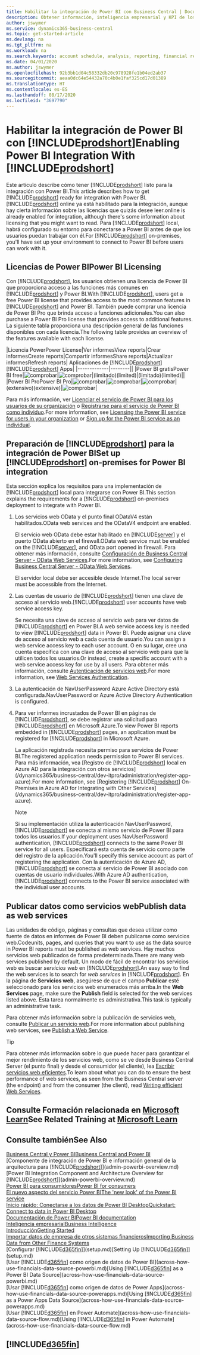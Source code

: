 ```yaml
---
title: Habilitar la integración de Power BI con Business Central | Documentos de Microsoft
description: Obtener información, inteligencia empresarial y KPI de los datos de Business Central resulta muy sencillo con las aplicaciones de Business Central para Power BI.
author: jswymer
ms.service: dynamics365-business-central
ms.topic: get-started-article
ms.devlang: na
ms.tgt_pltfrm: na
ms.workload: na
ms.search.keywords: account schedule, analysis, reporting, financial report, business intelligence, KPI
ms.date: 04/01/2020
ms.author: jswymer
ms.openlocfilehash: 92b3bb1d04c58332db20c978928fe1b04ed2ab37
ms.sourcegitcommit: aeaa0dc64e54432a70c4b0e1faf325cd17d01389
ms.translationtype: HT
ms.contentlocale: es-ES
ms.lasthandoff: 08/17/2020
ms.locfileid: "3697790"
---
```

# <a name="enabling-power-bi-integration-with-prodshort"></a><span data-ttu-id="e35c6-103">Habilitar la integración de Power BI con [!INCLUDE[prodshort](includes/prodshort.md)]</span><span class="sxs-lookup"><span data-stu-id="e35c6-103">Enabling Power BI Integration With [!INCLUDE[prodshort](includes/prodshort.md)]</span></span>

<span data-ttu-id="e35c6-104">Este artículo describe cómo tener [!INCLUDE[prodshort](includes/prodshort.md)] listo para la integración con Power BI.</span><span class="sxs-lookup"><span data-stu-id="e35c6-104">This article describes how to get [!INCLUDE[prodshort](includes/prodshort.md)] ready for integration with Power BI.</span></span> [!INCLUDE[prodshort](includes/prodshort.md)] <span data-ttu-id="e35c6-105">online ya está habilitado para la integración, aunque hay cierta información sobre las licencias que quizás desee leer.</span><span class="sxs-lookup"><span data-stu-id="e35c6-105">online is already enabled for integration, although there's some information about licensing that you might want to read.</span></span> <span data-ttu-id="e35c6-106">Para [!INCLUDE[prodshort](includes/prodshort.md)] local, habrá configurado su entorno para conectarse a Power BI antes de que los usuarios puedan trabajar con él.</span><span class="sxs-lookup"><span data-stu-id="e35c6-106">For [!INCLUDE[prodshort](includes/prodshort.md)] on-premises, you'll have set up your environment to connect to Power BI before users can work with it.</span></span>

## <a name="power-bi-licensing"></a><a name="license"></a><span data-ttu-id="e35c6-107">Licencias de Power BI</span><span class="sxs-lookup"><span data-stu-id="e35c6-107">Power BI Licensing</span></span>

<span data-ttu-id="e35c6-108">Con [!INCLUDE[prodshort](includes/prodshort.md)], los usuarios obtienen una licencia de Power BI que proporciona acceso a las funciones más comunes en [!INCLUDE[prodshort](includes/prodshort.md)] y Power BI.</span><span class="sxs-lookup"><span data-stu-id="e35c6-108">With [!INCLUDE[prodshort](includes/prodshort.md)], users get a free Power BI license that provides access to the most common features in [!INCLUDE[prodshort](includes/prodshort.md)] and Power BI.</span></span> <span data-ttu-id="e35c6-109">También puede comprar una licencia de Power BI Pro que brinda acceso a funciones adicionales.</span><span class="sxs-lookup"><span data-stu-id="e35c6-109">You can also purchase a Power BI Pro license that provides access to additional features.</span></span> <span data-ttu-id="e35c6-110">La siguiente tabla proporciona una descripción general de las funciones disponibles con cada licencia.</span><span class="sxs-lookup"><span data-stu-id="e35c6-110">The following table provides an overview of the features available with each license.</span></span>

|<span data-ttu-id="e35c6-111">Licencia Power</span><span class="sxs-lookup"><span data-stu-id="e35c6-111">Power License</span></span>|<span data-ttu-id="e35c6-112">Ver informes</span><span class="sxs-lookup"><span data-stu-id="e35c6-112">View reports</span></span>|<span data-ttu-id="e35c6-113">Crear informes</span><span class="sxs-lookup"><span data-stu-id="e35c6-113">Create reports</span></span>|<span data-ttu-id="e35c6-114">Compartir informes</span><span class="sxs-lookup"><span data-stu-id="e35c6-114">Share reports</span></span>|<span data-ttu-id="e35c6-115">Actualizar informes</span><span class="sxs-lookup"><span data-stu-id="e35c6-115">Refresh reports</span></span>| <span data-ttu-id="e35c6-116">Aplicaciones de [!INCLUDE[prodshort](includes/prodshort.md)]</span><span class="sxs-lookup"><span data-stu-id="e35c6-116">[!INCLUDE[prodshort](includes/prodshort.md)] Apps</span></span>|
|-------------|--------||
|<span data-ttu-id="e35c6-117">Power BI gratis</span><span class="sxs-lookup"><span data-stu-id="e35c6-117">Power BI free</span></span>|![comprobar](media/check.png)|![comprobar](media/check.png)|<span data-ttu-id="e35c6-120">(limitado)</span><span class="sxs-lookup"><span data-stu-id="e35c6-120">(limited)</span></span>|<span data-ttu-id="e35c6-121">(limitado)</span><span class="sxs-lookup"><span data-stu-id="e35c6-121">(limited)</span></span>||
|<span data-ttu-id="e35c6-122">Power BI Pro</span><span class="sxs-lookup"><span data-stu-id="e35c6-122">Power BI Pro</span></span>|![comprobar](media/check.png)|![comprobar](media/check.png)|![comprobar](media/check.png)|<span data-ttu-id="e35c6-126">(extensivo)</span><span class="sxs-lookup"><span data-stu-id="e35c6-126">(extensive)</span></span>|![comprobar](media/check.png)|

<span data-ttu-id="e35c6-128">Para más información, ver [Licenciar el servicio de Power BI para los usuarios de su organización](/power-bi/admin/service-admin-licensing-organization) o [Registrarse para el servicio de Power BI como individuo](/power-bi/fundamentals/service-self-service-signup-for-power-bi).</span><span class="sxs-lookup"><span data-stu-id="e35c6-128">For more information, see [Licensing the Power BI service for users in your organization](/power-bi/admin/service-admin-licensing-organization) or [Sign up for the Power BI service as an individual](/power-bi/fundamentals/service-self-service-signup-for-power-bi).</span></span>

## <a name="set-up-prodshort-on-premises-for-power-bi-integration"></a><a name="setup"></a><span data-ttu-id="e35c6-129">Preparación de [!INCLUDE[prodshort](includes/prodshort.md)] para la integración de Power BI</span><span class="sxs-lookup"><span data-stu-id="e35c6-129">Set up [!INCLUDE[prodshort](includes/prodshort.md)] on-premises for Power BI integration</span></span>

<span data-ttu-id="e35c6-130">Esta sección explica los requisitos para una implementación de [!INCLUDE[prodshort](includes/prodshort.md)] local para integrarse con Power BI.</span><span class="sxs-lookup"><span data-stu-id="e35c6-130">This section explains the requirements for a [!INCLUDE[prodshort](includes/prodshort.md)] on-premises deployment to integrate with Power BI.</span></span>

1. <span data-ttu-id="e35c6-131">Los servicios web OData y el punto final ODataV4 están habilitados.</span><span class="sxs-lookup"><span data-stu-id="e35c6-131">OData web services and the ODataV4 endpoint are enabled.</span></span>

    <span data-ttu-id="e35c6-132">El servicio web OData debe estar habilitado en [!INCLUDE[server](includes/server.md)] y el puerto OData abierto en el firewall.</span><span class="sxs-lookup"><span data-stu-id="e35c6-132">OData web service must be enabled on the [!INCLUDE[server](includes/server.md)], and OData port opened in firewall.</span></span> <span data-ttu-id="e35c6-133">Para obtener más información, consulte [Configuración de Business Central Server - OData Web Services](/dynamics365/business-central/dev-itpro/administration/configure-server-instance#ODataServices).</span><span class="sxs-lookup"><span data-stu-id="e35c6-133">For more information, see [Configuring Business Central Server - OData Web Services](/dynamics365/business-central/dev-itpro/administration/configure-server-instance#ODataServices).</span></span>
    
    <span data-ttu-id="e35c6-134">El servidor local debe ser accesible desde Internet.</span><span class="sxs-lookup"><span data-stu-id="e35c6-134">The local server must be accessible from the Internet.</span></span>

2. <span data-ttu-id="e35c6-135">Las cuentas de usuario de [!INCLUDE[prodshort](includes/prodshort.md)] tienen una clave de acceso al servicio web.</span><span class="sxs-lookup"><span data-stu-id="e35c6-135">[!INCLUDE[prodshort](includes/prodshort.md)] user accounts have web service access key.</span></span>

    <span data-ttu-id="e35c6-136">Se necesita una clave de acceso al servicio web para ver datos de [!INCLUDE[prodshort](includes/prodshort.md)] en Power BI.</span><span class="sxs-lookup"><span data-stu-id="e35c6-136">A web service access key is needed to view [!INCLUDE[prodshort](includes/prodshort.md)] data in Power BI.</span></span> <span data-ttu-id="e35c6-137">Puede asignar una clave de acceso al servicio web a cada cuenta de usuario.</span><span class="sxs-lookup"><span data-stu-id="e35c6-137">You can assign a web service access key to each user account.</span></span> <span data-ttu-id="e35c6-138">O en su lugar, cree una cuenta específica con una clave de acceso al servicio web para que la utilicen todos los usuarios.</span><span class="sxs-lookup"><span data-stu-id="e35c6-138">Or instead, create a specific account with a web service access key for use by all users.</span></span> <span data-ttu-id="e35c6-139">Para obtener más información, consulte [Autenticación de servicios web](/dynamics365/business-central/dev-itpro/webservices/web-services-authentication#generate-a-web-service-access-key).</span><span class="sxs-lookup"><span data-stu-id="e35c6-139">For more information, see [Web Services Authentication](/dynamics365/business-central/dev-itpro/webservices/web-services-authentication#generate-a-web-service-access-key).</span></span>

3. <span data-ttu-id="e35c6-140">La autenticación de NavUserPassword Azure Active Directory está configurada.</span><span class="sxs-lookup"><span data-stu-id="e35c6-140">NavUserPassword or Azure Active Directory Authentication is configured.</span></span>

4. <span data-ttu-id="e35c6-141">Para ver informes incrustados de Power BI en páginas de [!INCLUDE[prodshort](includes/prodshort.md)], se debe registrar una solicitud para [!INCLUDE[prodshort](includes/prodshort.md)] en Microsoft Azure.</span><span class="sxs-lookup"><span data-stu-id="e35c6-141">To view Power BI reports embedded in [!INCLUDE[prodshort](includes/prodshort.md)] pages, an application must be registered for [!INCLUDE[prodshort](includes/prodshort.md)] in Microsoft Azure.</span></span>

    <span data-ttu-id="e35c6-142">La aplicación registrada necesita permiso para servicios de Power BI.</span><span class="sxs-lookup"><span data-stu-id="e35c6-142">The registered application needs permission to Power BI services.</span></span> <span data-ttu-id="e35c6-143">Para más información, vea [Registro de [!INCLUDE[prodshort](includes/prodshort.md)] local en Azure AD para la integración con otros servicios](/dynamics365/business-central/dev-itpro/administration/register-app-azure).</span><span class="sxs-lookup"><span data-stu-id="e35c6-143">For more information, see [Registering [!INCLUDE[prodshort](includes/prodshort.md)] On-Premises in Azure AD for Integrating with Other Services](/dynamics365/business-central/dev-itpro/administration/register-app-azure).</span></span>

    > [!NOTE]
    > <span data-ttu-id="e35c6-144">Si su implementación utiliza la autenticación NavUserPassword, [!INCLUDE[prodshort](includes/prodshort.md)] se conecta al mismo servicio de Power BI para todos los usuarios.</span><span class="sxs-lookup"><span data-stu-id="e35c6-144">If your deployment uses NavUserPassword authentication, [!INCLUDE[prodshort](includes/prodshort.md)] connects to the same Power BI service for all users.</span></span> <span data-ttu-id="e35c6-145">Especificará esta cuenta de servicio como parte del registro de la aplicación.</span><span class="sxs-lookup"><span data-stu-id="e35c6-145">You'll specify this service account as part of registering the application.</span></span> <span data-ttu-id="e35c6-146">Con la autenticación de Azure AD, [!INCLUDE[prodshort](includes/prodshort.md)] se conecta al servicio de Power BI asociado con cuentas de usuario individuales.</span><span class="sxs-lookup"><span data-stu-id="e35c6-146">With Azure AD authentication, [!INCLUDE[prodshort](includes/prodshort.md)] connects to the Power BI service associated with the individual user accounts.</span></span>

    <!-- Windows authentication can also be used but you can't get data from BC in Power BI -->

## <a name="publish-data-as-web-services"></a><span data-ttu-id="e35c6-147">Publicar datos como servicios web</span><span class="sxs-lookup"><span data-stu-id="e35c6-147">Publish data as web services</span></span>

<span data-ttu-id="e35c6-148">Las unidades de código, páginas y consultas que desea utilizar como fuente de datos en informes de Power BI deben publicarse como servicios web.</span><span class="sxs-lookup"><span data-stu-id="e35c6-148">Codeunits, pages, and queries that you want to use as the data source in Power BI reports must be published as web services.</span></span> <span data-ttu-id="e35c6-149">Hay muchos servicios web publicados de forma predeterminada.</span><span class="sxs-lookup"><span data-stu-id="e35c6-149">There are many web services published by default.</span></span> <span data-ttu-id="e35c6-150">Un modo de fácil de encontrar los servicios web es buscar *servicios web* en [!INCLUDE[prodshort](includes/prodshort.md)].</span><span class="sxs-lookup"><span data-stu-id="e35c6-150">An easy way to find the web services is to search for *web services* in [!INCLUDE[prodshort](includes/prodshort.md)].</span></span> <span data-ttu-id="e35c6-151">En la página de **Servicios web**, asegúrese de que el campo **Publicar** esté seleccionado para los servicios web enumerados más arriba.</span><span class="sxs-lookup"><span data-stu-id="e35c6-151">In the **Web Services** page, make sure the **Publish** field is selected for the web services listed above.</span></span> <span data-ttu-id="e35c6-152">Esta tarea normalmente es administrativa.</span><span class="sxs-lookup"><span data-stu-id="e35c6-152">This task is typically an administrative task.</span></span>

<span data-ttu-id="e35c6-153">Para obtener más información sobre la publicación de servicios web, consulte [Publicar un servicio web](across-how-publish-web-service.md).</span><span class="sxs-lookup"><span data-stu-id="e35c6-153">For more information about publishing web services, see [Publish a Web Service](across-how-publish-web-service.md).</span></span>

> [!TIP]
> <span data-ttu-id="e35c6-154">Para obtener más información sobre lo que puede hacer para garantizar el mejor rendimiento de los servicios web, como se ve desde Business Central Server (el punto final) y desde el consumidor (el cliente), lea [Escribir servicios web eficientes](/dynamics365/business-central/dev-itpro/performance/performance-developer#writing-efficient-web-services).</span><span class="sxs-lookup"><span data-stu-id="e35c6-154">To learn about what you can do to ensure the best performance of web services, as seen from the Business Central server (the endpoint) and from the consumer (the client), read [Writing efficient Web Services](/dynamics365/business-central/dev-itpro/performance/performance-developer#writing-efficient-web-services).</span></span>




## <a name="see-related-training-at-microsoft-learn"></a><span data-ttu-id="e35c6-155">Consulte Formación relacionada en [Microsoft Learn](/learn/modules/Configure-powerbi-excel-dynamics-365-business-central/index)</span><span class="sxs-lookup"><span data-stu-id="e35c6-155">See Related Training at [Microsoft Learn](/learn/modules/Configure-powerbi-excel-dynamics-365-business-central/index)</span></span>

## <a name="see-also"></a><span data-ttu-id="e35c6-156">Consulte también</span><span class="sxs-lookup"><span data-stu-id="e35c6-156">See Also</span></span>

[<span data-ttu-id="e35c6-157">Business Central y Power BI</span><span class="sxs-lookup"><span data-stu-id="e35c6-157">Business Central and Power BI</span></span>](admin-powerbi.md)  
<span data-ttu-id="e35c6-158">[Componente de integración de Power BI e información general de la arquitectura para [!INCLUDE[prodshort](includes/prodshort.md)]](admin-powerbi-overview.md)</span><span class="sxs-lookup"><span data-stu-id="e35c6-158">[Power BI Integration Component and Architecture Overview for [!INCLUDE[prodshort](includes/prodshort.md)]](admin-powerbi-overview.md)</span></span>  
[<span data-ttu-id="e35c6-159">Power BI para consumidores</span><span class="sxs-lookup"><span data-stu-id="e35c6-159">Power BI for consumers</span></span>](/power-bi/consumer/end-user-consumer)  
[<span data-ttu-id="e35c6-160">El nuevo aspecto del servicio Power BI</span><span class="sxs-lookup"><span data-stu-id="e35c6-160">The 'new look' of the Power BI service</span></span>](/power-bi/service-new-look)  
[<span data-ttu-id="e35c6-161">Inicio rápido: Conectarse a los datos de Power BI Desktop</span><span class="sxs-lookup"><span data-stu-id="e35c6-161">Quickstart: Connect to data in Power BI Desktop</span></span>](/power-bi/desktop-quickstart-connect-to-data)  
[<span data-ttu-id="e35c6-162">Documentación de Power BI</span><span class="sxs-lookup"><span data-stu-id="e35c6-162">Power BI documentation</span></span>](/power-bi/)  
[<span data-ttu-id="e35c6-163">Inteligencia empresarial</span><span class="sxs-lookup"><span data-stu-id="e35c6-163">Business Intelligence</span></span>](bi.md)  
[<span data-ttu-id="e35c6-164">Introducción</span><span class="sxs-lookup"><span data-stu-id="e35c6-164">Getting Started</span></span>](product-get-started.md)  
[<span data-ttu-id="e35c6-165">Importar datos de empresa de otros sistemas financieros</span><span class="sxs-lookup"><span data-stu-id="e35c6-165">Importing Business Data from Other Finance Systems</span></span>](across-import-data-configuration-packages.md)  
<span data-ttu-id="e35c6-166">[Configurar [!INCLUDE[d365fin](includes/d365fin_md.md)]](setup.md)</span><span class="sxs-lookup"><span data-stu-id="e35c6-166">[Setting Up [!INCLUDE[d365fin](includes/d365fin_md.md)]](setup.md)</span></span>  
<span data-ttu-id="e35c6-167">[Usar [!INCLUDE[d365fin](includes/d365fin_md.md)] como origen de datos de Power BI](across-how-use-financials-data-source-powerbi.md)</span><span class="sxs-lookup"><span data-stu-id="e35c6-167">[Using [!INCLUDE[d365fin](includes/d365fin_md.md)] as a Power BI Data Source](across-how-use-financials-data-source-powerbi.md)</span></span>  
<span data-ttu-id="e35c6-168">[Usar [!INCLUDE[d365fin](includes/d365fin_md.md)] como origen de datos de Power Apps](across-how-use-financials-data-source-powerapps.md)</span><span class="sxs-lookup"><span data-stu-id="e35c6-168">[Using [!INCLUDE[d365fin](includes/d365fin_md.md)] as a Power Apps Data Source](across-how-use-financials-data-source-powerapps.md)</span></span>  
<span data-ttu-id="e35c6-169">[Usar [!INCLUDE[d365fin](includes/d365fin_md.md)] en Power Automate](across-how-use-financials-data-source-flow.md)</span><span class="sxs-lookup"><span data-stu-id="e35c6-169">[Using [!INCLUDE[d365fin](includes/d365fin_md.md)] in Power Automate](across-how-use-financials-data-source-flow.md)</span></span>  

## [!INCLUDE[d365fin](includes/free_trial_md.md)]  
